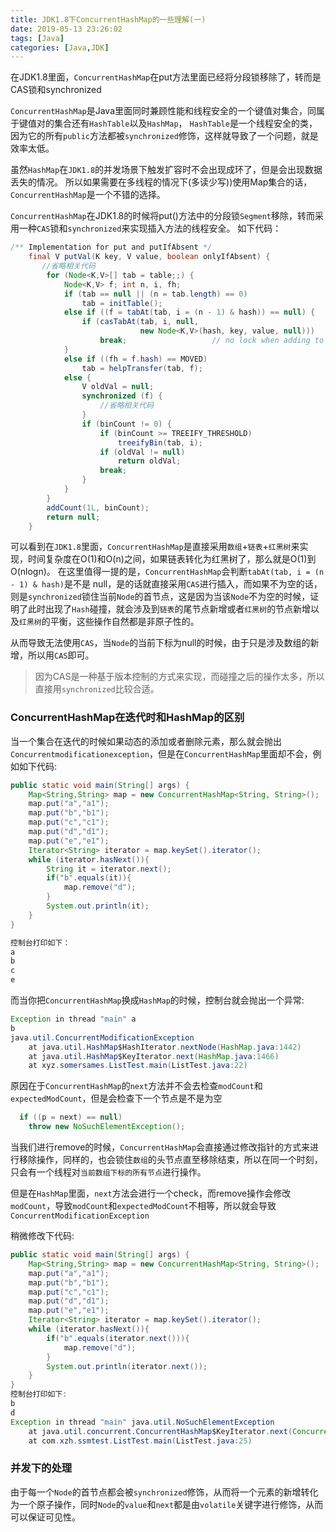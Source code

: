 ```yaml
---
title: JDK1.8下ConcurrentHashMap的一些理解(一)
date: 2019-05-13 23:26:02
tags: [Java]
categories: [Java,JDK]
---
```

在JDK1.8里面，`ConcurrentHashMap`在put方法里面已经将分段锁移除了，转而是CAS锁和synchronized


`ConcurrentHashMap`是Java里面同时兼顾性能和线程安全的一个键值对集合，同属于键值对的集合还有`HashTable`以及`HashMap`，
`HashTable`是一个线程安全的类，因为它的所有`public`方法都被`synchronized`修饰，这样就导致了一个问题，就是效率太低。

虽然`HashMap`在`JDK1.8`的并发场景下触发扩容时不会出现成环了，但是会出现数据丢失的情况。
所以如果需要在多线程的情况下(多读少写))使用Map集合的话，`ConcurrentHashMap`是一个不错的选择。


`ConcurrentHashMap`在JDK1.8的时候将put()方法中的分段锁`Segment`移除，转而采用一种`CAS`锁和`synchronized`来实现插入方法的线程安全。
如下代码：

```java
/** Implementation for put and putIfAbsent */
    final V putVal(K key, V value, boolean onlyIfAbsent) {
       //省略相关代码
        for (Node<K,V>[] tab = table;;) {
            Node<K,V> f; int n, i, fh;
            if (tab == null || (n = tab.length) == 0)
                tab = initTable();
            else if ((f = tabAt(tab, i = (n - 1) & hash)) == null) {
                if (casTabAt(tab, i, null,
                             new Node<K,V>(hash, key, value, null)))
                    break;                   // no lock when adding to empty bin
            }
            else if ((fh = f.hash) == MOVED)
                tab = helpTransfer(tab, f);
            else {
                V oldVal = null;
                synchronized (f) {
                    //省略相关代码
                }
                if (binCount != 0) {
                    if (binCount >= TREEIFY_THRESHOLD)
                        treeifyBin(tab, i);
                    if (oldVal != null)
                        return oldVal;
                    break;
                }
            }
        }
        addCount(1L, binCount);
        return null;
    }
```

可以看到在`JDK1.8`里面，`ConcurrentHashMap`是直接采用`数组`+`链表`+`红黑树`来实现，时间复杂度在O(1)和O(n)之间，如果链表转化为红黑树了，那么就是O(1)到O(nlogn)。
在这里值得一提的是，`ConcurrentHashMap`会判断`tabAt(tab, i = (n - 1) & hash)`是不是 null，是的话就直接采用`CAS`进行插入，而如果不为空的话，则是`synchronized`锁住当前`Node`的首节点，这是因为当该`Node`不为空的时候，证明了此时出现了`Hash`碰撞，就会涉及到`链表`的尾节点新增或者`红黑树`的节点新增以及`红黑树`的平衡，这些操作自然都是非原子性的。


从而导致无法使用`CAS`，当`Node`的当前下标为null的时候，由于只是涉及数组的新增，所以用`CAS`即可。
> 因为CAS是一种基于版本控制的方式来实现，而碰撞之后的操作太多，所以直接用`synchronized`比较合适。


### ConcurrentHashMap在迭代时和HashMap的区别
当一个集合在迭代的时候如果动态的添加或者删除元素，那么就会抛出`Concurrentmodificationexception`，但是在`ConcurrentHashMap`里面却不会，例如如下代码:
```java
public static void main(String[] args) {
    Map<String,String> map = new ConcurrentHashMap<String, String>();
    map.put("a","a1");
    map.put("b","b1");
    map.put("c","c1");
    map.put("d","d1");
    map.put("e","e1");
    Iterator<String> iterator = map.keySet().iterator();
    while (iterator.hasNext()){
        String it = iterator.next();
        if("b".equals(it)){
            map.remove("d");
        }
        System.out.println(it);
    }
}

控制台打印如下：
a
b
c
e
```

而当你把`ConcurrentHashMap`换成`HashMap`的时候，控制台就会抛出一个异常:
```java
Exception in thread "main" a
b
java.util.ConcurrentModificationException
	at java.util.HashMap$HashIterator.nextNode(HashMap.java:1442)
	at java.util.HashMap$KeyIterator.next(HashMap.java:1466)
	at xyz.somersames.ListTest.main(ListTest.java:22)
```

原因在于`ConcurrentHashMap`的`next`方法并不会去检查`modCount`和`expectedModCount`，但是会检查下一个节点是不是为空
```java
  if ((p = next) == null)
    throw new NoSuchElementException();
```
当我们进行remove的时候，`ConcurrentHashMap`会直接通过修改指针的方式来进行移除操作，同样的，也会锁住`数组`的头节点直至移除结束，所以在同一个时刻，只会有一个线程对`当前数组下标的所有节点`进行操作。


但是在`HashMap`里面，`next`方法会进行一个check，而remove操作会修改`modCount`，导致`modCount`和`expectedModCount`不相等，所以就会导致
`ConcurrentModificationException`

稍微修改下代码:
```java
public static void main(String[] args) {
    Map<String,String> map = new ConcurrentHashMap<String, String>();
    map.put("a","a1");
    map.put("b","b1");
    map.put("c","c1");
    map.put("d","d1");
    map.put("e","e1");
    Iterator<String> iterator = map.keySet().iterator();
    while (iterator.hasNext()){
        if("b".equals(iterator.next())){
            map.remove("d");
        }
        System.out.println(iterator.next());
    }
}
控制台打印如下:
b
d
Exception in thread "main" java.util.NoSuchElementException
	at java.util.concurrent.ConcurrentHashMap$KeyIterator.next(ConcurrentHashMap.java:3416)
	at com.xzh.ssmtest.ListTest.main(ListTest.java:25)
```
### 并发下的处理
由于每一个`Node`的首节点都会被`synchronized`修饰，从而将一个元素的新增转化为一个原子操作，同时`Node`的`value`和`next`都是由`volatile`关键字进行修饰，从而可以保证可见性。